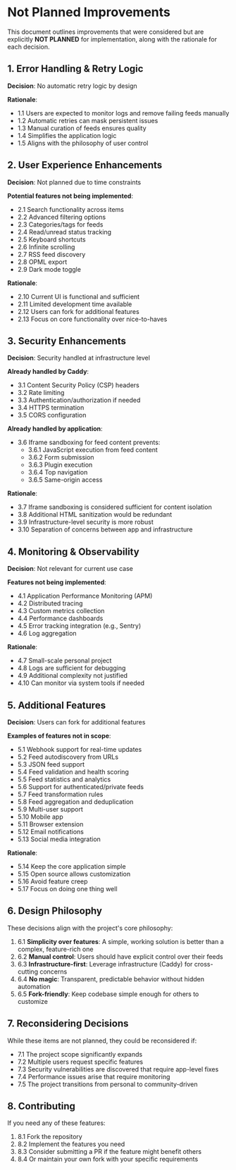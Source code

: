 # Not Planned Improvements

This document outlines improvements that were considered but are explicitly **NOT PLANNED** for implementation, along with the rationale for each decision.

## 1. Error Handling & Retry Logic

**Decision**: No automatic retry logic by design

**Rationale**:
- 1.1 Users are expected to monitor logs and remove failing feeds manually
- 1.2 Automatic retries can mask persistent issues
- 1.3 Manual curation of feeds ensures quality
- 1.4 Simplifies the application logic
- 1.5 Aligns with the philosophy of user control

## 2. User Experience Enhancements

**Decision**: Not planned due to time constraints

**Potential features not being implemented**:
- 2.1 Search functionality across items
- 2.2 Advanced filtering options
- 2.3 Categories/tags for feeds
- 2.4 Read/unread status tracking
- 2.5 Keyboard shortcuts
- 2.6 Infinite scrolling
- 2.7 RSS feed discovery
- 2.8 OPML export
- 2.9 Dark mode toggle

**Rationale**:
- 2.10 Current UI is functional and sufficient
- 2.11 Limited development time available
- 2.12 Users can fork for additional features
- 2.13 Focus on core functionality over nice-to-haves

## 3. Security Enhancements

**Decision**: Security handled at infrastructure level

**Already handled by Caddy**:
- 3.1 Content Security Policy (CSP) headers
- 3.2 Rate limiting
- 3.3 Authentication/authorization if needed
- 3.4 HTTPS termination
- 3.5 CORS configuration

**Already handled by application**:
- 3.6 Iframe sandboxing for feed content prevents:
  - 3.6.1 JavaScript execution from feed content
  - 3.6.2 Form submission
  - 3.6.3 Plugin execution
  - 3.6.4 Top navigation
  - 3.6.5 Same-origin access

**Rationale**:
- 3.7 Iframe sandboxing is considered sufficient for content isolation
- 3.8 Additional HTML sanitization would be redundant
- 3.9 Infrastructure-level security is more robust
- 3.10 Separation of concerns between app and infrastructure

## 4. Monitoring & Observability

**Decision**: Not relevant for current use case

**Features not being implemented**:
- 4.1 Application Performance Monitoring (APM)
- 4.2 Distributed tracing
- 4.3 Custom metrics collection
- 4.4 Performance dashboards
- 4.5 Error tracking integration (e.g., Sentry)
- 4.6 Log aggregation

**Rationale**:
- 4.7 Small-scale personal project
- 4.8 Logs are sufficient for debugging
- 4.9 Additional complexity not justified
- 4.10 Can monitor via system tools if needed

## 5. Additional Features

**Decision**: Users can fork for additional features

**Examples of features not in scope**:
- 5.1 Webhook support for real-time updates
- 5.2 Feed autodiscovery from URLs
- 5.3 JSON feed support
- 5.4 Feed validation and health scoring
- 5.5 Feed statistics and analytics
- 5.6 Support for authenticated/private feeds
- 5.7 Feed transformation rules
- 5.8 Feed aggregation and deduplication
- 5.9 Multi-user support
- 5.10 Mobile app
- 5.11 Browser extension
- 5.12 Email notifications
- 5.13 Social media integration

**Rationale**:
- 5.14 Keep the core application simple
- 5.15 Open source allows customization
- 5.16 Avoid feature creep
- 5.17 Focus on doing one thing well

## 6. Design Philosophy

These decisions align with the project's core philosophy:

1. 6.1 **Simplicity over features**: A simple, working solution is better than a complex, feature-rich one
2. 6.2 **Manual control**: Users should have explicit control over their feeds
3. 6.3 **Infrastructure-first**: Leverage infrastructure (Caddy) for cross-cutting concerns
4. 6.4 **No magic**: Transparent, predictable behavior without hidden automation
5. 6.5 **Fork-friendly**: Keep codebase simple enough for others to customize

## 7. Reconsidering Decisions

While these items are not planned, they could be reconsidered if:
- 7.1 The project scope significantly expands
- 7.2 Multiple users request specific features
- 7.3 Security vulnerabilities are discovered that require app-level fixes
- 7.4 Performance issues arise that require monitoring
- 7.5 The project transitions from personal to community-driven

## 8. Contributing

If you need any of these features:
1. 8.1 Fork the repository
2. 8.2 Implement the features you need
3. 8.3 Consider submitting a PR if the feature might benefit others
4. 8.4 Or maintain your own fork with your specific requirements

